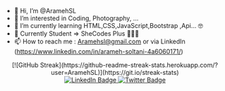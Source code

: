 - 👋 Hi, I’m @AramehSL
- 👀 I’m interested in Coding, Photography, ...
- 🌱 I’m currently learning HTML,CSS,JavaScript,Bootstrap ,Api... 🤓
- 💞️ Currently Student => SheCodes Plus 👩🏼‍💻
- 📫 How to reach me : Aramehsl@gmail.com or via LinkedIn (https://www.linkedin.com/in/arameh-soltani-4a6060171/)



<div id="header" align="center">
 [![GitHub Streak](https://github-readme-streak-stats.herokuapp.com/?user=AramehSL)](https://git.io/streak-stats)

 <div id="badges">
 
  <a href="https://www.linkedin.com/in/arameh-soltani/">
    <img src="https://img.shields.io/badge/LinkedIn-blue?style=for-the-badge&logo=linkedin&logoColor=white" alt="LinkedIn Badge"/>
  </a>
  <a href="https://twitter.com/arameh_soltani">
    <img src="https://img.shields.io/badge/Twitter-blue?style=for-the-badge&logo=twitter&logoColor=white" alt="Twitter Badge"/>
  </a>
</div>
 <img src="https://komarev.com/ghpvc/?username=AramehSL&style=flat-square&color=blue" alt=""/>
</div>


<!---
AramehSL/AramehSL is a ✨ special ✨ repository because its `README.md` (this file) appears on your GitHub profile.
You can click the Preview link to take a look at your changes.
--->
